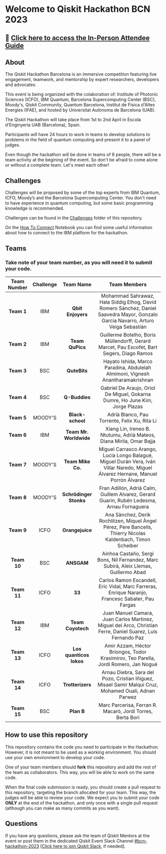 # **Welcome to Qiskit Hackathon BCN 2023**

## 📄  [Click here to access the In-Person Attendee Guide](https://docs.google.com/presentation/d/1nfg607ooJaA4KhBDBFBsJHK_Io-5Qm-0)

## **About**

The Qiskit Hackathon Barcelona is an immersive competition featuring live engagement, teamwork, and mentorship by expert researchers, developers and advocates.

This event is being organized with the colaboration of: Institute of Photonic Sciences (ICFO), IBM Quantum, Barcelona Supercomputing Center (BSC), Moody's, Qiskit Community, Quantum Barcelona, Institut de Física d'Altes Energies (IFAE), and hosted by Universitat Autònoma de Barcelona (UAB).

The Qiskit Hackathon will take place from 1st to 2nd April in Escola d'Enginyeria UAB (Barcelona), Spain.

Participants will have 24 hours to work in teams to develop solutions to problems in the field of quantum computing and present it to a panel of judges.

Even though the hackathon will be done in teams of 6 people, there will be a team activity at the begining of the event.
So don't be afraid to come alone or without a complete team. Let's meet each other!

## **Challenges**

Challenges will be proposed by some of the top experts from IBM Quantum, ICFO, Moody’s and the Barcelona Supercomputing Center.
You don't need to have experience in quantum computing, but some basic programming knowledge is recommended.

Challenges can be found in the [Challenges](challenges/) folder of this repository.

On the [How To Connect](How_To_Connect.ipynb) Notebook you can find some useful information about how to connect to the IBM platform for the hackathon.

## **Teams**

### **Take note of your team number, as you will need it to submit your code.**

| Team Number | Challenge | Team Name | Team Members |
| :---------: | :-------: | :-------: | :----------: |
| **Team 1** | IBM | **Qbit Enjoyers** | Mohammad Sahrawaz, Hala Siddig Elhog, David Romero Sánchez, Daniel Saavedra Mayor, Gonzalo Garcia Navarro, Arturo Veiga Sebastián |
| **Team 2** | IBM | **Team QuPics** | Guillerme Botelho, Boris Müllendorff, Gerard Marcet, Pau Escofet, Bart Segers, Diago Ramos |
| **Team 3** | BSC | **QuteBits** | Hayato Ishida, Marco Paradina, Abdulelah Almimoni, Vignesh Anantharamakrishnan |
| **Team 4** | BSC | **Q-Buddies** | Gabriel De Araujo, Oriol De Miguel, Gokarna Dumre, Ho June Kim, Jorge Plazas |
| **Team 5** | MOODY'S | **Black-school** | Adrià Blanco, Pau Torrente, Felix Xu, Rita Li |
| **Team 6** | IBM | **Team Mr. Worldwide** | Xiang Lin, Ireneo B. Ntutumu, Adrià Mateos, Diana Mirila, Omar Bajja |
| **Team 7** | MOODY'S | **Team Mike Co.** | Miguel Carrasco Arango, Lucía Longo Balagué, Miguel Durán Vera, Iván Villar Naredo, Miguel Álvarez Hernane, Manuel Porrón Álvarez |
| **Team 8** | MOODY'S | **Schrödinger Stonks** | Fran Adillón, Adrià Calm, Guillem Alvarez, Gerard Guarin, Rubén Ledesma, Arnau Fornaguera |
| **Team 9** | ICFO | **Orangejuice** | Ana Sànchez, Derik Rochlitzen, Miquel Àngel Pérez, Pere Bancells, Thierry Nicolas Kaldenbach, Timon Scheiber |
| **Team 10** | BSC | **ANSGAM** | Ainhoa Castaño, Sergi Bons, Nil Fernandez, Marc Subirà, Aleix Llemas, Guillermo Abad |
| **Team 11** | ICFO | **33** | Carlos Ramon Escandell, Eric Vidal, Marc Farreras, Enrique Naranjo, Francesc Sabater, Pau Fargas |
| **Team 12** | IBM | **Team Coyotech** | Juan Manuel Camara, Juan Carlos Martinez, Miguel del Arco, Christian Ferre, Daniel Suarez, Luis Fernando Paz |
| **Team 13** | ICFO | **Los quanticos lokos** | Amir Azzam, Héctor Briongos, Todor Krasimirov, Teo Parella, Jordi Romero, Jan Nogué |
| **Team 14** | ICFO | **Trotterizers** | Arnau Diebra, Sara del Pozo, Cristian Iñiguez, Misael Samir Malqui Cruz, Mohamed Ouali, Adnan Parwez |
| **Team 15** | BSC | **Plan B** | Marc Parcerisa, Ferran R. Macaró, Jordi Torres, Berta Bori |

## **How to use this repository**

This repository contains the code you need to participate in the Hackathon. However, it is not meant to be used as a working environment. You should use your own environment to develop your code.

One of your team members should **fork** this repository and add the rest of the team as collaborators. This way, you will be able to work on the same code.

When the final code submission is ready, you should create a pull request to this repository, targeting the branch allocated for your team. This way, the judges will be able to review your code.
We expect you to submit your code **ONLY** at the end of the hackathon, and only once with a single pull request (although you can make as many commits as you want).

## Questions

If you have any questions, please ask the team of Qiskit Mentors at the event or post them in the dedicated Qiskit Event
Slack Channel [#bcn-hackathon-2023](https://qiskit.slack.com/archives/C04UARD1LDC) [[Click here to join Qiskit Slack](https://ibm.co/joinqiskitslack), if needed].
